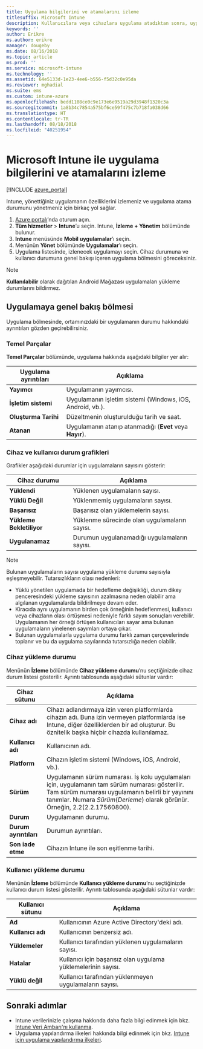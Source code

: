 ```yaml
---
title: Uygulama bilgilerini ve atamalarını izleme
titlesuffix: Microsoft Intune
description: Kullanıcılara veya cihazlara uygulama atadıktan sonra, uygulamanın durumunu izlemenize yardımcı olması için bu bilgileri kullanın.
keywords: ''
author: Erikre
ms.author: erikre
manager: dougeby
ms.date: 08/16/2018
ms.topic: article
ms.prod: ''
ms.service: microsoft-intune
ms.technology: ''
ms.assetid: 64e5133d-1e23-4ee6-b556-f5d32c0e95da
ms.reviewer: mghadial
ms.suite: ems
ms.custom: intune-azure
ms.openlocfilehash: bedd1108ce0c9e173e6e9519a29d3948f1320c3a
ms.sourcegitcommit: 1a8b34c7854a575bf6ce59f475c7b718fa038d66
ms.translationtype: HT
ms.contentlocale: tr-TR
ms.lasthandoff: 08/18/2018
ms.locfileid: "40251954"
---
```

# <a name="monitor-app-information-and-assignments-with-microsoft-intune"></a>Microsoft Intune ile uygulama bilgilerini ve atamalarını izleme

[!INCLUDE [azure_portal](./includes/azure_portal.md)]

Intune, yönettiğiniz uygulamanın özelliklerini izlemeniz ve uygulama atama durumunu yönetmeniz için birkaç yol sağlar.

1. [Azure portalı](https://portal.azure.com)’nda oturum açın.
2. **Tüm hizmetler** > **Intune**’u seçin. Intune, **İzleme + Yönetim** bölümünde bulunur.
3. **Intune** menüsünde **Mobil uygulamalar**’ı seçin.
4. Menünün **Yönet** bölümünde **Uygulamalar**’ı seçin.
5. Uygulama listesinde, izlenecek uygulamayı seçin. Cihaz durumuna ve kullanıcı durumuna genel bakışı içeren uygulama bölmesini göreceksiniz.

> [!NOTE]
> **Kullanılabilir** olarak dağıtılan Android Mağazası uygulamaları yükleme durumlarını bildirmez.

## <a name="app-overview-pane"></a>Uygulamaya genel bakış bölmesi

Uygulama bölmesinde, ortamınızdaki bir uygulamanın durumu hakkındaki ayrıntıları gözden geçirebilirsiniz.

### <a name="essentials"></a>Temel Parçalar
**Temel Parçalar** bölümünde, uygulama hakkında aşağıdaki bilgiler yer alır:

 | **Uygulama ayrıntıları**            | **Açıklama**                                                      |
|------------------------|------------------------------------------------------------------|
| **Yayımcı**          | Uygulamanın yayımcısı.                                            |
| **İşletim sistemi**   | Uygulamanın işletim sistemi (Windows, iOS, Android, vb.). |
| **Oluşturma Tarihi**             | Düzeltmenin oluşturulduğu tarih ve saat.                         |
| **Atanan**           | Uygulamanın atanıp atanmadığı (**Evet** veya **Hayır**).                  |

### <a name="device-and-user-status-graphs"></a>Cihaz ve kullanıcı durum grafikleri
Grafikler aşağıdaki durumlar için uygulamaların sayısını gösterir:

| **Cihaz durumu**       | **Açıklama**                                       |
|-----------------------|-------------------------------------------------------|
| **Yüklendi**         | Yüklenen uygulamaların sayısı.                         |
| **Yüklü Değil**     | Yüklenmemiş uygulamaların sayısı.                     |
| **Başarısız**            | Başarısız olan yüklemelerin sayısı.                   |
| **Yükleme Bekletiliyor**   | Yüklenme sürecinde olan uygulamaların sayısı. |
| **Uygulanamaz**           | Durumun uygulanamadığı uygulamaların sayısı.            |

> [!NOTE]
> Bulunan uygulamaların sayısı uygulama yükleme durumu sayısıyla eşleşmeyebilir. Tutarsızlıkların olası nedenleri:
>    - Yüklü yönetilen uygulamada bir hedefleme değişikliği, durum dikey penceresindeki yükleme sayısının azalmasına neden olabilir ama algılanan uygulamalarda bildirilmeye devam eder.
>    - Kiracıda aynı uygulamanın birden çok örneğinin hedeflenmesi, kullanıcı veya cihazların olası örtüşmesi nedeniyle farklı sayım sonuçları verebilir. Uygulamanın her örneği örtüşen kullanıcıları sayar ama bulunan uygulamaların yinelenen sayımları ortaya çıkar.
>    - Bulunan uygulamalarla uygulama durumu farklı zaman çerçevelerinde toplanır ve bu da uygulama sayılarında tutarsızlığa neden olabilir.
 
### <a name="device-install-status"></a>Cihaz yükleme durumu

Menünün **İzleme** bölümünde **Cihaz yükleme durumu**’nu seçtiğinizde cihaz durum listesi gösterilir. Ayrıntı tablosunda aşağıdaki sütunlar vardır:

| **Cihaz sütunu**      | **Açıklama**                                                                                                                                                                                                                                            |
|----------------------|------------------------------------------------------------------------------------------------------------------------------------------------------------------------------------------------------------------------------------------------------------|
| **Cihaz adı**      | Cihazı adlandırmaya izin veren platformlarda cihazın adı. Buna izin vermeyen platformlarda ise Intune, diğer özelliklerden bir ad oluşturur. Bu öznitelik başka hiçbir cihazda kullanılamaz.                                                                       |
| **Kullanıcı adı**        | Kullanıcının adı.                                                                                                                                                                                                                                      |
| **Platform**         | Cihazın işletim sistemi (Windows, iOS, Android, vb.).                                                                                                                                                                                           |
| **Sürüm**          | Uygulamanın sürüm numarası. İş kolu uygulamaları için, uygulamanın tam sürüm numarası gösterilir. Tam sürüm numarası uygulamanın belirli bir yayınını tanımlar. Numara _Sürüm_(_Derleme_) olarak görünür. Örneğin, 2.2(2.2.17560800). |
| **Durum**           | Uygulamanın durumu.                                                                                                                                                                                                                                     |
| **Durum ayrıntıları**   | Durumun ayrıntıları.                                                                                                                                                                                                                                     |
| **Son iade etme**    | Cihazın Intune ile son eşitlenme tarihi.                                                                                                                                                                                                                  |


### <a name="user-install-status"></a>Kullanıcı yükleme durumu

Menünün **İzleme** bölümünde **Kullanıcı yükleme durumu**’nu seçtiğinizde kullanıcı durum listesi gösterilir. Ayrıntı tablosunda aşağıdaki sütunlar vardır:

| **Kullanıcı sütunu**     | **Açıklama**                           |
|---------------------|-------------------------------------------|
| **Ad**            | Kullanıcının Azure Active Directory'deki adı.         |
| **Kullanıcı adı**       | Kullanıcının benzersiz adı.              |
| **Yüklemeler**   | Kullanıcı tarafından yüklenen uygulamaların sayısı. |
| **Hatalar**        | Kullanıcı için başarısız olan uygulama yüklemelerinin sayısı.     |
| **Yüklü değil**   | Kullanıcı tarafından yüklenmeyen uygulamaların sayısı. |


## <a name="next-steps"></a>Sonraki adımlar

- Intune verilerinizle çalışma hakkında daha fazla bilgi edinmek için bkz. [Intune Veri Ambarı'nı kullanma](reports-nav-create-intune-reports.md).
- Uygulama yapılandırma ilkeleri hakkında bilgi edinmek için bkz. [Intune için uygulama yapılandırma ilkeleri](app-configuration-policies-overview.md).
